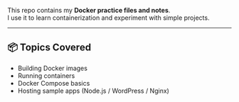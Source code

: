 This repo contains my **Docker practice files and notes**.  
I use it to learn containerization and experiment with simple projects.  

---

## 📦 Topics Covered
- Building Docker images  
- Running containers  
- Docker Compose basics  
- Hosting sample apps (Node.js / WordPress / Nginx) 

